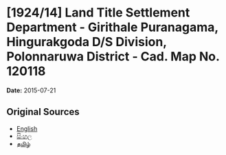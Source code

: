 # [1924/14] Land Title Settlement Department - Girithale Puranagama, Hingurakgoda D/S Division, Polonnaruwa District - Cad. Map No. 120118

**Date:** 2015-07-21

## Original Sources

- [English](https://documents.gov.lk/view/extra-gazettes/2015/7/1924-14_E.pdf)
- [සිංහල](https://documents.gov.lk/view/extra-gazettes/2015/7/1924-14_S.pdf)
- [தமிழ்](https://documents.gov.lk/view/extra-gazettes/2015/7/1924-14_T.pdf)
